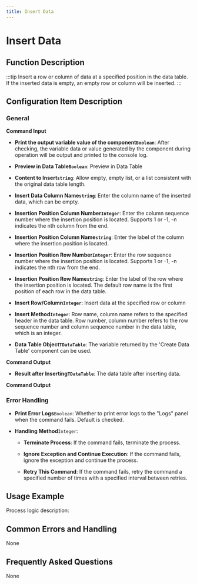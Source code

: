 ```yaml
---
title: Insert Data
---
```


# Insert Data

## Function Description

:::tip 
Insert a row or column of data at a specified position in the data table. If the inserted data is empty, an empty row or column will be inserted.
:::

## Configuration Item Description

### General

**Command Input**

- **Print the output variable value of the component`Boolean`**: After checking, the variable data or value generated by the component during operation will be output and printed to the console log.

- **Preview in Data Table`Boolean`**: Preview in Data Table

- **Content to Insert`string`**: Allow empty, empty list, or a list consistent with the original data table length.

- **Insert Data Column Name`string`**: Enter the column name of the inserted data, which can be empty.

- **Insertion Position Column Number`Integer`**: Enter the column sequence number where the insertion position is located. Supports 1 or -1, -n indicates the nth column from the end.

- **Insertion Position Column Name`string`**: Enter the label of the column where the insertion position is located.

- **Insertion Position Row Number`Integer`**: Enter the row sequence number where the insertion position is located. Supports 1 or -1, -n indicates the nth row from the end.

- **Insertion Position Row Name`string`**: Enter the label of the row where the insertion position is located. The default row name is the first position of each row in the data table.

- **Insert Row/Column`Integer`**: Insert data at the specified row or column

- **Insert Method`Integer`**: Row name, column name refers to the specified header in the data table. Row number, column number refers to the row sequence number and column sequence number in the data table, which is an integer.

- **Data Table Object`TDataTable`**: The variable returned by the 'Create Data Table' component can be used.


**Command Output**

- **Result after Inserting`TDataTable`**: The data table after inserting data.


**Command Output**

### Error Handling

- **Print Error Logs**`Boolean`: Whether to print error logs to the "Logs" panel when the command fails. Default is checked. 

- **Handling Method**`Integer`:

    - **Terminate Process**: If the command fails, terminate the process.

    - **Ignore Exception and Continue Execution**: If the command fails, ignore the exception and continue the process.

    - **Retry This Command**: If the command fails, retry the command a specified number of times with a specified interval between retries.

## Usage Example

Process logic description:

## Common Errors and Handling

None

## Frequently Asked Questions

None

